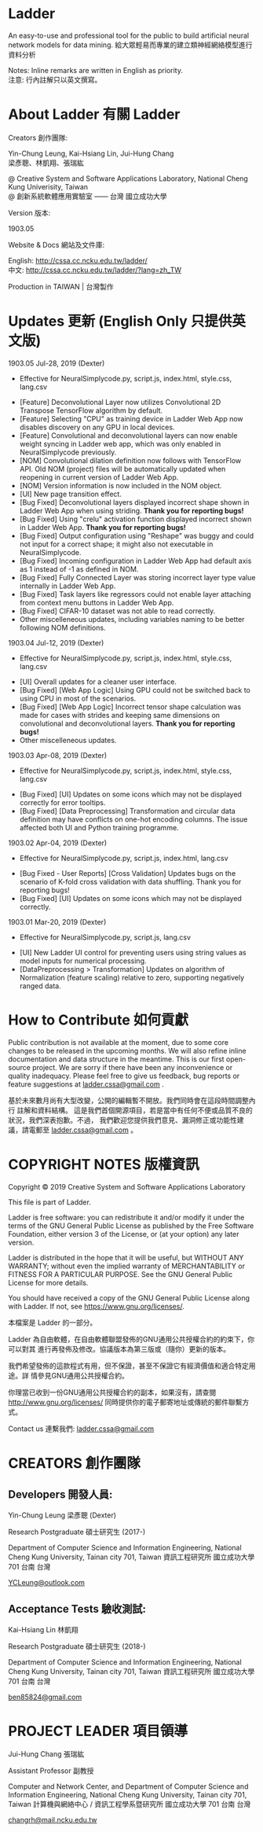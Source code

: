 # Ladder

An easy-to-use and professional tool for the public to build artificial neural network models for data mining.
給大眾輕易而專業的建立類神經網絡模型進行資料分析

Notes: Inline remarks are written in English as priority.<br/>
注意: 行內註解只以英文撰寫。


# About Ladder 有關 Ladder

  Creators 創作團隊: 

  Yin-Chung Leung, Kai-Hsiang Lin, Jui-Hung Chang <br>
  梁彥聰、林凱翔、張瑞紘

  @ Creative System and Software Applications Laboratory, National Cheng Kung Univerisity, Taiwan <br>
  @ 創新系統軟體應用實驗室 —— 台灣 國立成功大學

  Version 版本:

  1903.05

  Website & Docs 網站及文件庫:

  English:    http://cssa.cc.ncku.edu.tw/ladder/ <br>
  中文:       http://cssa.cc.ncku.edu.tw/ladder/?lang=zh_TW

  Production in TAIWAN | 台灣製作
        

# Updates 更新 (English Only 只提供英文版)
  
  1903.05   Jul-28, 2019 (Dexter)
  * Effective for NeuralSimplycode.py, script.js, index.html, style.css, lang.csv
  - [Feature] Deconvolutional Layer now utilizes Convolutional 2D 
    Transpose TensorFlow algorithm by default.
  - [Feature] Selecting "CPU" as training device in Ladder Web App 
    now disables discovery on any GPU in local devices. 
  - [Feature] Convolutional and deconvolutional layers can now 
    enable weight syncing in Ladder web app, which was only enabled
    in NeuralSimplycode previously.
  - [NOM] Convolutional dilation definition now follows with TensorFlow
    API. Old NOM (project) files will be automatically updated when
    reopening in current version of Ladder Web App.
  - [NOM] Version information is now included in the NOM object.
  - [UI] New page transition effect.
  - [Bug Fixed] Deconvolutional layers displayed incorrect shape 
    shown in Ladder Web App when using striding. 
    <strong>Thank you for reporting bugs!</strong>
  - [Bug Fixed] Using "crelu" activation function displayed incorrect
    shown in Ladder Web App.
    <strong>Thank you for reporting bugs!</strong>
  - [Bug Fixed] Output configuration using "Reshape" was buggy and 
    could not input for a correct shape; it might also not executable
    in NeuralSimplycode.
  - [Bug Fixed] Incoming configuration in Ladder Web App had default
    axis as 1 instead of -1 as defined in NOM.
  - [Bug Fixed] Fully Connected Layer was storing incorrect layer
    type value internally in Ladder Web App.
  - [Bug Fixed] Task layers like regressors could not enable
    layer attaching from context menu buttons in Ladder Web App.
  - [Bug Fixed] CIFAR-10 dataset was not able to read correctly.
  - Other miscelleneous updates, including variables naming
    to be better following NOM definitions.
  
  1903.04   Jul-12, 2019 (Dexter)
  * Effective for NeuralSimplycode.py, script.js, index.html, style.css, lang.csv
  - [UI] Overall updates for a cleaner user interface.
  - [Bug Fixed] [Web App Logic] Using GPU could not be switched back 
    to using CPU in most of the scenarios.
  - [Bug Fixed] [Web App Logic] Incorrect tensor shape calculation
    was made for cases with strides and keeping same dimensions on
    convolutional and deconvolutional layers. 
    <strong>Thank you for reporting bugs!</strong>
  - Other miscelleneous updates.

  1903.03   Apr-08, 2019 (Dexter)
  * Effective for NeuralSimplycode.py, script.js, index.html, style.css, lang.csv
  - [Bug Fixed] [UI] Updates on some icons which may not be 
    displayed correctly for error tooltips.
  - [Bug Fixed] [Data Preprocessing] Transformation and circular data
    definition may have conflicts on one-hot encoding columns. The
    issue affected both UI and Python training programme.

  1903.02   Apr-04, 2019 (Dexter)
  * Effective for NeuralSimplycode.py, script.js, index.html, lang.csv
  - [Bug Fixed - User Reports] [Cross Validation] Updates bugs 
    on the scenario of K-fold cross validation with data shuffling. 
    Thank you for reporting bugs!
  - [Bug Fixed] [UI] Updates on some icons which may not be 
    displayed correctly.
  
  1903.01   Mar-20, 2019 (Dexter)
  * Effective for NeuralSimplycode.py, script.js, lang.csv
  - [UI] New Ladder UI control for preventing users using string
    values as model inputs for numerical processing.
  - [DataPreprocessing > Transformation] Updates on algorithm of 
    Normalization (feature scaling) relative to zero, supporting 
    negatively ranged data.


# How to Contribute 如何貢獻

  Public contribution is not available at the moment, due to some core
  changes to be released in the upcoming months. We will also refine
  inline documentation and data structure in the meantime.
  This is our first open-source project. We are sorry if there have
  been any inconvenience or quality inadequacy. Please feel free to 
  give us feedback, bug reports or feature suggestions at 
  ladder.cssa@gmail.com .
  
  基於未來數月尚有大型改變，公開的編輯暫不開放。我們同時會在這段時間調整內行
  註解和資料結構。
  這是我們首個開源項目，若是當中有任何不便或品質不良的狀況，我們深表抱歉。不過，
  我們歡迎您提供我們意見、漏洞修正或功能性建議，請電郵至 ladder.cssa@gmail.com 。


# COPYRIGHT NOTES 版權資訊

  Copyright © 2019 Creative System and Software Applications Laboratory

  This file is part of Ladder.

  Ladder is free software: you can redistribute it and/or modify
  it under the terms of the GNU General Public License as published by
  the Free Software Foundation, either version 3 of the License, or
  (at your option) any later version.

  Ladder is distributed in the hope that it will be useful,
  but WITHOUT ANY WARRANTY; without even the implied warranty of
  MERCHANTABILITY or FITNESS FOR A PARTICULAR PURPOSE.  See the
  GNU General Public License for more details.

  You should have received a copy of the GNU General Public License
  along with Ladder.  If not, see <https://www.gnu.org/licenses/>.

  本檔案是 Ladder 的一部分。

  Ladder 為自由軟體，在自由軟體聯盟發佈的GNU通用公共授權合約的約束下，你可以對其
  進行再發佈及修改。協議版本為第三版或（隨你）更新的版本。

  我們希望發佈的這款程式有用，但不保證，甚至不保證它有經濟價值和適合特定用途。詳
  情參見GNU通用公共授權合約。

  你理當已收到一份GNU通用公共授權合約的副本，如果沒有，請查閱<http://www.gnu.org/licenses/> 
  同時提供你的電子郵寄地址或傳統的郵件聯繫方式。

  Contact us 連繫我們:  ladder.cssa@gmail.com


# CREATORS 創作團隊

## Developers  開發人員:

  Yin-Chung Leung 梁彥聰 (Dexter)

  Research Postgraduate 碩士研究生 (2017-)

  Department of Computer Science and Information Engineering, 
  National Cheng Kung University, 
  Tainan city 701,
  Taiwan 
  資訊工程研究所
  國立成功大學
  701 台南
  台灣

  YCLeung@outlook.com

## Acceptance Tests 驗收測試:

  Kai-Hsiang Lin 林凱翔

  Research Postgraduate 碩士研究生 (2018-)

  Department of Computer Science and Information Engineering, 
  National Cheng Kung University, 
  Tainan city 701,
  Taiwan 
  資訊工程研究所
  國立成功大學
  701 台南
  台灣

  ben85824@gmail.com


# PROJECT LEADER 項目領導

  Jui-Hung Chang 張瑞紘

  Assistant Professor 副教授

  Computer and Network Center, and Department of Computer Science and Information Engineering, 
  National Cheng Kung University, 
  Tainan city 701,
  Taiwan 
  計算機與網絡中心 / 資訊工程學系暨研究所
  國立成功大學
  701 台南
  台灣

  changrh@mail.ncku.edu.tw
